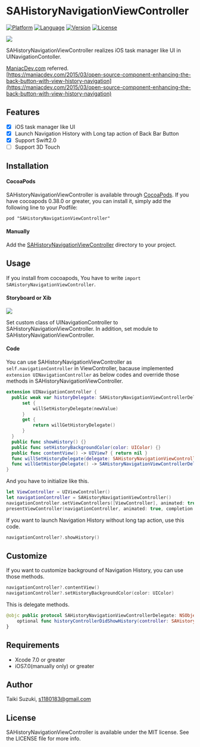 # SAHistoryNavigationViewController

[![Platform](http://img.shields.io/badge/platform-ios-blue.svg?style=flat
)](https://developer.apple.com/iphone/index.action)
[![Language](http://img.shields.io/badge/language-swift-brightgreen.svg?style=flat
)](https://developer.apple.com/swift)
[![Version](https://img.shields.io/cocoapods/v/SAHistoryNavigationViewController.svg?style=flat)](http://cocoapods.org/pods/SAHistoryNavigationViewController)
[![License](https://img.shields.io/cocoapods/l/SAHistoryNavigationViewController.svg?style=flat)](http://cocoapods.org/pods/SAHistoryNavigationViewController)

![](./SampleImage/sample.gif)

SAHistoryNavigationViewController realizes iOS task manager like UI in UINavigationContoller.

[ManiacDev.com](https://maniacdev.com/) referred.  
[https://maniacdev.com/2015/03/open-source-component-enhancing-the-back-button-with-view-history-navigation](https://maniacdev.com/2015/03/open-source-component-enhancing-the-back-button-with-view-history-navigation)

## Features

- [x] iOS task manager like UI
- [x] Launch Navigation History with Long tap action of Back Bar Button
- [x] Support Swift2.0
- [ ] Support 3D Touch

## Installation

#### CocoaPods

SAHistoryNavigationViewController is available through [CocoaPods](http://cocoapods.org). If you have cocoapods 0.38.0 or greater, you can install
it, simply add the following line to your Podfile:

    pod "SAHistoryNavigationViewController"

#### Manually

Add the [SAHistoryNavigationViewController](./SAHistoryNavigationViewController) directory to your project.

## Usage

If you install from cocoapods, You have to write `import SAHistoryNavigationViewController`.


#### Storyboard or Xib
![](./SampleImage/storyboard.png)

Set custom class of UINavigationController to SAHistoryNavigationViewController.
In addition, set module to SAHistoryNavigationViewController.

#### Code

You can use SAHistoryNavigationViewController as `self.navigationController` in ViewController, bacause implemented `extension UINavigationController` as below codes and override those methods in SAHistoryNavigationViewController.

```swift
extension UINavigationController {
  public weak var historyDelegate: SAHistoryNavigationViewControllerDelegate? {
      set {
          willSetHistoryDelegate(newValue)
      }
      get {
          return willGetHistoryDelegate()
      }
  }
  public func showHistory() {}
  public func setHistoryBackgroundColor(color: UIColor) {}
  public func contentView() -> UIView? { return nil }
  func willSetHistoryDelegate(delegate: SAHistoryNavigationViewControllerDelegate?) {}
  func willGetHistoryDelegate() -> SAHistoryNavigationViewControllerDelegate? { return nil }
}
```

And you have to initialize like this.


```swift
let ViewController = UIViewController()
let navigationController = SAHistoryNavigationViewController()
navigationController.setViewControllers([ViewController], animated: true)
presentViewController(navigationController, animated: true, completion: nil)
```

If you want to launch Navigation History without long tap action, use this code.

```swift
navigationController?.showHistory()
```

## Customize

If you want to customize background of Navigation History, you can use those methods.

```swift
navigationController?.contentView()
navigationController?.setHistoryBackgroundColor(color: UIColor)
```

This is delegate methods.

```swift
@objc public protocol SAHistoryNavigationViewControllerDelegate: NSObjectProtocol {
    optional func historyControllerDidShowHistory(controller: SAHistoryNavigationViewController, viewController: UIViewController)
}
```

## Requirements

- Xcode 7.0 or greater
- iOS7.0(manually only) or greater

## Author

Taiki Suzuki, s1180183@gmail.com

## License

SAHistoryNavigationViewController is available under the MIT license. See the LICENSE file for more info.
